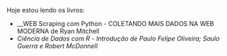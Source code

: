 Hoje estou lendo os livros:
- __WEB Scraping com Python - COLETANDO MAIS DADOS NA WEB MODERNA de Ryan Mitchell
- *Ciência de Dados com R* _- Introdução de_ *Paulo Felipe Oliveira; Saulo Guerra e Robert McDonnell*

